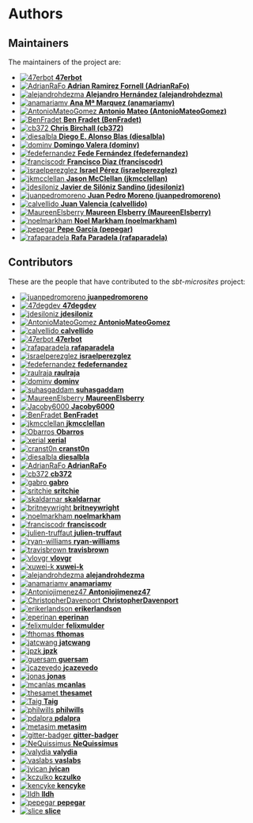 [comment]: <> (Don't edit this file!)
[comment]: <> (It is automatically updated after every release of https://github.com/47degrees/.github)
[comment]: <> (If you want to suggest a change, please open a PR or issue in that repository)

# Authors

## Maintainers

The maintainers of the project are:

- [![47erbot](https://avatars1.githubusercontent.com/u/24799081?v=4&s=20) **47erbot**](https://github.com/47erbot)
- [![AdrianRaFo](https://avatars0.githubusercontent.com/u/15971742?v=4&s=20) **Adrian Ramirez Fornell (AdrianRaFo)**](https://github.com/AdrianRaFo)
- [![alejandrohdezma](https://avatars0.githubusercontent.com/u/9027541?v=4&s=20) **Alejandro Hernández (alejandrohdezma)**](https://github.com/alejandrohdezma)
- [![anamariamv](https://avatars0.githubusercontent.com/u/2183589?v=4&s=20) **Ana Mª Marquez (anamariamv)**](https://github.com/anamariamv)
- [![AntonioMateoGomez](https://avatars0.githubusercontent.com/u/25897490?v=4&s=20) **Antonio Mateo (AntonioMateoGomez)**](https://github.com/AntonioMateoGomez)
- [![BenFradet](https://avatars2.githubusercontent.com/u/1737211?v=4&s=20) **Ben Fradet (BenFradet)**](https://github.com/BenFradet)
- [![cb372](https://avatars1.githubusercontent.com/u/106760?v=4&s=20) **Chris Birchall (cb372)**](https://github.com/cb372)
- [![diesalbla](https://avatars1.githubusercontent.com/u/1764610?v=4&s=20) **Diego E. Alonso Blas (diesalbla)**](https://github.com/diesalbla)
- [![dominv](https://avatars1.githubusercontent.com/u/3943031?v=4&s=20) **Domingo Valera (dominv)**](https://github.com/dominv)
- [![fedefernandez](https://avatars0.githubusercontent.com/u/720923?v=4&s=20) **Fede Fernández (fedefernandez)**](https://github.com/fedefernandez)
- [![franciscodr](https://avatars1.githubusercontent.com/u/1200151?v=4&s=20) **Francisco Diaz (franciscodr)**](https://github.com/franciscodr)
- [![israelperezglez](https://avatars1.githubusercontent.com/u/646886?v=4&s=20) **Israel Pérez (israelperezglez)**](https://github.com/israelperezglez)
- [![jkmcclellan](https://avatars3.githubusercontent.com/u/52432856?v=4&s=20) **Jason McClellan (jkmcclellan)**](https://github.com/jkmcclellan)
- [![jdesiloniz](https://avatars2.githubusercontent.com/u/2835739?v=4&s=20) **Javier de Silóniz Sandino (jdesiloniz)**](https://github.com/jdesiloniz)
- [![juanpedromoreno](https://avatars2.githubusercontent.com/u/4879373?v=4&s=20) **Juan Pedro Moreno (juanpedromoreno)**](https://github.com/juanpedromoreno)
- [![calvellido](https://avatars0.githubusercontent.com/u/7753447?v=4&s=20) **Juan Valencia (calvellido)**](https://github.com/calvellido)
- [![MaureenElsberry](https://avatars0.githubusercontent.com/u/17556002?v=4&s=20) **Maureen Elsberry  (MaureenElsberry)**](https://github.com/MaureenElsberry)
- [![noelmarkham](https://avatars1.githubusercontent.com/u/1492487?v=4&s=20) **Noel Markham (noelmarkham)**](https://github.com/noelmarkham)
- [![pepegar](https://avatars0.githubusercontent.com/u/694179?v=4&s=20) **Pepe García (pepegar)**](https://github.com/pepegar)
- [![rafaparadela](https://avatars3.githubusercontent.com/u/315070?v=4&s=20) **Rafa Paradela (rafaparadela)**](https://github.com/rafaparadela)

## Contributors

These are the people that have contributed to the _sbt-microsites_ project:

- [![juanpedromoreno](https://avatars2.githubusercontent.com/u/4879373?v=4&s=20) **juanpedromoreno**](https://github.com/juanpedromoreno)
- [![47degdev](https://avatars3.githubusercontent.com/u/5580770?v=4&s=20) **47degdev**](https://github.com/47degdev)
- [![jdesiloniz](https://avatars2.githubusercontent.com/u/2835739?v=4&s=20) **jdesiloniz**](https://github.com/jdesiloniz)
- [![AntonioMateoGomez](https://avatars0.githubusercontent.com/u/25897490?v=4&s=20) **AntonioMateoGomez**](https://github.com/AntonioMateoGomez)
- [![calvellido](https://avatars0.githubusercontent.com/u/7753447?v=4&s=20) **calvellido**](https://github.com/calvellido)
- [![47erbot](https://avatars1.githubusercontent.com/u/24799081?v=4&s=20) **47erbot**](https://github.com/47erbot)
- [![rafaparadela](https://avatars3.githubusercontent.com/u/315070?v=4&s=20) **rafaparadela**](https://github.com/rafaparadela)
- [![israelperezglez](https://avatars1.githubusercontent.com/u/646886?v=4&s=20) **israelperezglez**](https://github.com/israelperezglez)
- [![fedefernandez](https://avatars0.githubusercontent.com/u/720923?v=4&s=20) **fedefernandez**](https://github.com/fedefernandez)
- [![raulraja](https://avatars3.githubusercontent.com/u/456796?v=4&s=20) **raulraja**](https://github.com/raulraja)
- [![dominv](https://avatars1.githubusercontent.com/u/3943031?v=4&s=20) **dominv**](https://github.com/dominv)
- [![suhasgaddam](https://avatars2.githubusercontent.com/u/7282584?v=4&s=20) **suhasgaddam**](https://github.com/suhasgaddam)
- [![MaureenElsberry](https://avatars0.githubusercontent.com/u/17556002?v=4&s=20) **MaureenElsberry**](https://github.com/MaureenElsberry)
- [![Jacoby6000](https://avatars0.githubusercontent.com/u/2672832?v=4&s=20) **Jacoby6000**](https://github.com/Jacoby6000)
- [![BenFradet](https://avatars2.githubusercontent.com/u/1737211?v=4&s=20) **BenFradet**](https://github.com/BenFradet)
- [![jkmcclellan](https://avatars3.githubusercontent.com/u/52432856?v=4&s=20) **jkmcclellan**](https://github.com/jkmcclellan)
- [![Obarros](https://avatars3.githubusercontent.com/u/2852971?v=4&s=20) **Obarros**](https://github.com/Obarros)
- [![xerial](https://avatars0.githubusercontent.com/u/57538?v=4&s=20) **xerial**](https://github.com/xerial)
- [![cranst0n](https://avatars1.githubusercontent.com/u/1173143?v=4&s=20) **cranst0n**](https://github.com/cranst0n)
- [![diesalbla](https://avatars1.githubusercontent.com/u/1764610?v=4&s=20) **diesalbla**](https://github.com/diesalbla)
- [![AdrianRaFo](https://avatars0.githubusercontent.com/u/15971742?v=4&s=20) **AdrianRaFo**](https://github.com/AdrianRaFo)
- [![cb372](https://avatars1.githubusercontent.com/u/106760?v=4&s=20) **cb372**](https://github.com/cb372)
- [![gabro](https://avatars0.githubusercontent.com/u/691940?v=4&s=20) **gabro**](https://github.com/gabro)
- [![sritchie](https://avatars3.githubusercontent.com/u/69635?v=4&s=20) **sritchie**](https://github.com/sritchie)
- [![skaldarnar](https://avatars3.githubusercontent.com/u/1448874?v=4&s=20) **skaldarnar**](https://github.com/skaldarnar)
- [![britneywright](https://avatars2.githubusercontent.com/u/4439228?v=4&s=20) **britneywright**](https://github.com/britneywright)
- [![noelmarkham](https://avatars1.githubusercontent.com/u/1492487?v=4&s=20) **noelmarkham**](https://github.com/noelmarkham)
- [![franciscodr](https://avatars1.githubusercontent.com/u/1200151?v=4&s=20) **franciscodr**](https://github.com/franciscodr)
- [![julien-truffaut](https://avatars1.githubusercontent.com/u/1859417?v=4&s=20) **julien-truffaut**](https://github.com/julien-truffaut)
- [![ryan-williams](https://avatars1.githubusercontent.com/u/465045?v=4&s=20) **ryan-williams**](https://github.com/ryan-williams)
- [![travisbrown](https://avatars3.githubusercontent.com/u/316049?v=4&s=20) **travisbrown**](https://github.com/travisbrown)
- [![vlovgr](https://avatars1.githubusercontent.com/u/1163201?v=4&s=20) **vlovgr**](https://github.com/vlovgr)
- [![xuwei-k](https://avatars0.githubusercontent.com/u/389787?v=4&s=20) **xuwei-k**](https://github.com/xuwei-k)
- [![alejandrohdezma](https://avatars0.githubusercontent.com/u/9027541?v=4&s=20) **alejandrohdezma**](https://github.com/alejandrohdezma)
- [![anamariamv](https://avatars0.githubusercontent.com/u/2183589?v=4&s=20) **anamariamv**](https://github.com/anamariamv)
- [![Antoniojimenez47](https://avatars3.githubusercontent.com/u/24649817?v=4&s=20) **Antoniojimenez47**](https://github.com/Antoniojimenez47)
- [![ChristopherDavenport](https://avatars0.githubusercontent.com/u/10272700?v=4&s=20) **ChristopherDavenport**](https://github.com/ChristopherDavenport)
- [![erikerlandson](https://avatars0.githubusercontent.com/u/259898?v=4&s=20) **erikerlandson**](https://github.com/erikerlandson)
- [![eperinan](https://avatars3.githubusercontent.com/u/3660921?v=4&s=20) **eperinan**](https://github.com/eperinan)
- [![felixmulder](https://avatars1.githubusercontent.com/u/1530049?v=4&s=20) **felixmulder**](https://github.com/felixmulder)
- [![fthomas](https://avatars1.githubusercontent.com/u/141252?v=4&s=20) **fthomas**](https://github.com/fthomas)
- [![jatcwang](https://avatars0.githubusercontent.com/u/4957161?v=4&s=20) **jatcwang**](https://github.com/jatcwang)
- [![jpzk](https://avatars3.githubusercontent.com/u/31909?v=4&s=20) **jpzk**](https://github.com/jpzk)
- [![guersam](https://avatars3.githubusercontent.com/u/969120?v=4&s=20) **guersam**](https://github.com/guersam)
- [![jcazevedo](https://avatars2.githubusercontent.com/u/143188?v=4&s=20) **jcazevedo**](https://github.com/jcazevedo)
- [![jonas](https://avatars2.githubusercontent.com/u/8417?v=4&s=20) **jonas**](https://github.com/jonas)
- [![mcanlas](https://avatars0.githubusercontent.com/u/881934?v=4&s=20) **mcanlas**](https://github.com/mcanlas)
- [![thesamet](https://avatars0.githubusercontent.com/u/307373?v=4&s=20) **thesamet**](https://github.com/thesamet)
- [![Taig](https://avatars0.githubusercontent.com/u/567857?v=4&s=20) **Taig**](https://github.com/Taig)
- [![philwills](https://avatars2.githubusercontent.com/u/68329?v=4&s=20) **philwills**](https://github.com/philwills)
- [![pdalpra](https://avatars1.githubusercontent.com/u/1514127?v=4&s=20) **pdalpra**](https://github.com/pdalpra)
- [![metasim](https://avatars3.githubusercontent.com/u/131013?v=4&s=20) **metasim**](https://github.com/metasim)
- [![gitter-badger](https://avatars2.githubusercontent.com/u/8518239?v=4&s=20) **gitter-badger**](https://github.com/gitter-badger)
- [![NeQuissimus](https://avatars0.githubusercontent.com/u/628342?v=4&s=20) **NeQuissimus**](https://github.com/NeQuissimus)
- [![valydia](https://avatars1.githubusercontent.com/u/2129101?v=4&s=20) **valydia**](https://github.com/valydia)
- [![vaslabs](https://avatars2.githubusercontent.com/u/3875429?v=4&s=20) **vaslabs**](https://github.com/vaslabs)
- [![jvican](https://avatars0.githubusercontent.com/u/2462974?v=4&s=20) **jvican**](https://github.com/jvican)
- [![kczulko](https://avatars0.githubusercontent.com/u/19495571?v=4&s=20) **kczulko**](https://github.com/kczulko)
- [![kencyke](https://avatars2.githubusercontent.com/u/26133249?v=4&s=20) **kencyke**](https://github.com/kencyke)
- [![lldh](https://avatars0.githubusercontent.com/u/2140264?v=4&s=20) **lldh**](https://github.com/lldh)
- [![pepegar](https://avatars0.githubusercontent.com/u/694179?v=4&s=20) **pepegar**](https://github.com/pepegar)
- [![slice](https://avatars0.githubusercontent.com/u/4206232?v=4&s=20) **slice**](https://github.com/slice)